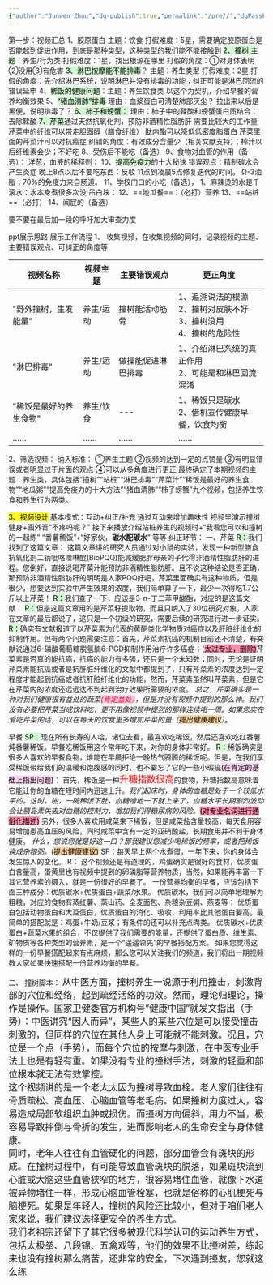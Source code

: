 ```yaml
---
{"author":"Junwen Zhou","dg-publish":true,"permalink":"/pre//","dgPassFrontmatter":true}
---
```



第一步：视频汇总
1、胶原蛋白   主题：饮食 打假难度：5星，需要确定胶原蛋白是否能起到促进作用，到底是那种类型，这种类型的我们能不能接触到
<mark style="background: #BBFABBA6;">2、撞树 主题</mark>：养生/行为类 打假难度：1星，找出根源在哪里
打假的角度：①对身体表明②没用③有危害
<mark style="background: #BBFABBA6;">3、淋巴按摩能不能排毒</mark>？ 主题：养生类型 打假难度：2星
打假的角度：先介绍淋巴系统，说明淋巴并没有排毒的功能；纠正可能是淋巴回流的错误延申
4、<mark style="background: #BBFABBA6;">稀饭的健康问题</mark>：主题：养生饮食类 以这个为契机，介绍早餐的营养均衡效果
5、<mark style="background: #BBFABBA6;">“猪血清肺”排毒</mark> 
理由：血浆蛋白可清楚肺部灰尘？
拉出来以后是黑便，说明排毒了？
<mark style="background: #BBFABBA6;">6、柿子和螃蟹：</mark>
理由：柿子中的鞣酸和螃蟹蛋白质结合：去除鞣酸
<mark style="background: #BBFABBA6;">7、芹菜</mark>通过天然抗氧化剂，预防非酒精性脂肪肝 需要比较大的工作量
芹菜中的纤维可以带走胆固醇（膳食纤维）
酞内酯可以降低低密度脂蛋白
芹菜里面的芹菜汁可以对抗癌症
纠错的角度：有效成分含量少（相关文献支持）；榨汁以后纤维素会少；不好吃
8、受伤后不能吃（备选）
9、食物对血管的作用（备选）：
洋葱，血液的稀释剂；
10、<mark style="background: #BBFABBA6;">提高免疫力</mark>的十大秘诀
错误观点：精制碳水会产生炎症
晚上8点以后不要吃东西：反驳
11点到凌晨5点修复迭代的时间。
Ω-3油脂；70%的免疫力来自肠道。
11、学校门口的小吃（备选），
1、麻辣烫的水是千滚水：水本身煮很多次没
吊白块：
12、==地瓜餐==：（必打）营养
13、==站桩==（必打）
14、闻屁的（备选）

要不要在最后加一段的呼吁加大审查力度

ppt展示思路
展示工作流程
1、 收集视频，在收集视频的同时，记录视频的主题、主要错误观点、可纠正的角度等

|视频名称|视频主题|主要错误观点|更正角度|
|---|---|---|---|
|"野外撞树，生发能量"|养生/运动|撞树能活动筋骨|1、追溯说法的根源<br>2、撞树对皮肤不好<br>3、撞树没用<br>4、撞树的危险性|
|"淋巴排毒"|养生/运动|做操能促进淋巴排毒|1、介绍淋巴系统的真正作用<br>2、可能是和淋巴回流混淆|
|"稀饭是最好的养生食物"|养生/饮食|---|1、稀饭只是碳水<br>2、借机宣传健康早餐，饮食均衡|
|……|……|……|……|

2、筛选视频：
纳入标准：
①养生主题
②视频的达到一定的点赞量
③有明显错误或者明显过于片面的观点
④可以从多角度进行更正
最终确定了本期视频的主题：养生类，具体包括“撞树”“站桩”“淋巴排毒”“芹菜汁”“稀饭是最好的养生食物”“地瓜粥”“提高免疫力的十大方法”“猪血清肺”“柿子螃蟹”九个视频，包括养生饮食和养生行为两类。

<mark style="background-color: yellow;">3、视频设计</mark>
基本模式：互动+纠正/补充
通过互动来增加趣味性
视频里演示撞树健身+画外音“不疼吗呢？”
接下来播放介绍站桩养生的视频时+“我看您可以和撞树的一起练”
“番薯稀饭”+“好家伙，<strong>碳水配碳水</strong>”
等等
纠正环节：
一、芹菜
<mark style="background: #BBFABBA6;">R：</mark>我们找到了这篇文章：
这篇文章讲的研究人员通过对小鼠的实验，发现一种新型膳食抗氧化剂二钠吡咯喹啉醌(BioPQQ)能减缓肥胖母亲的子代得非酒精性脂肪肝的进程。您倒好，直接说喝芹菜汁能预防非酒精性脂肪肝。且不说这种结论是否正确，那预防非酒精性脂肪肝的明明是人家PQQ好吧，芹菜里面确实有这种物质，但是很少，想要达到实验中产生效果的浓度，我们简单算了一下，最少一次得吃1.7公斤以上芹菜！
<mark style="background: #BBFABBA6;">R：</mark>我们查了一下，应该是3-n-丁二苯甲酸酯，对应的是这篇文献：
<mark style="background: #BBFABBA6;">R：</mark>但是这篇文章用的是芹菜籽提取物，而且只纳入了30位研究对象，人家在文章的最后都说了，这只是一个初级的研究，需要后续的研究进行进一步证实。
<mark style="background: #BBFABBA6;">R：</mark>确实有文献报道了以芹菜素为代表的黄酮类化学物质对癌症以及肝脏纤维化的抑制作用。但有两个问题需要注意：首先，芹菜素抗癌的机制目前还不清楚，~~有文献说通过6-磷酸葡萄糖脱氢酶6-PGD抑制作用治疗许多癌症；~~(<mark style="background: #FF5582A6;">太过专业，删除)</mark>芹菜素是否真的能抗癌，抗癌的能力有多强，还只是一个未知数；同时，无论是证明芹菜素能抗癌或者是抗肝脏纤维化的文献中都提到了，只有芹菜素的浓度达到一定程度才能起到抗癌或者抗肝脏纤维化的功能，然而，芹菜素虽然叫芹菜素，但是它在芹菜内的浓度还远远达不到起到治疗效果所需要的浓度。
*总之，芹菜确实是一种对我们健康很有益处的蔬菜<mark style="background: #FFB8EBA6;"><font color='red'>(肯定益处）</font></mark>，但是并没有视频中提到的那么神。我们没有必要把芹菜当成饮料吃，更不用像视频中提到的那样连续喝一周。如果您实在爱吃芹菜的话，可以在每天的饮食里多增加芹菜的量（<mark style="background: #FFB86CA6;">提出健康建议</mark>）*。

早餐
<mark style="background: #BBFABBA6;">SP：</mark>现在所有长寿的人哈，诸位去看，最喜欢吃稀饭，然后还喜欢吃红番薯炖番薯稀饭。早餐吃稀饭用这个常年吃下来，对你的身体非常好。
<mark style="background: #BBFABBA6;">R：</mark>稀饭确实是很多人喜欢的早餐食物，谁能在早晨拒绝一晚热气腾腾的稀饭呢。但是，在我们享受稀饭带给我们的温暖和饱腹感的同时，也不要忘了它的一些小瑕疵<mark style="background: #FFB8EBA6;">(在肯定的基础上指出问题)</mark>：
首先，稀饭是一种<font color='red' size=4.5>升糖指数很高</font>的食物，升糖指数高意味着它能让你的血糖在短时间内迅速上升。*我们起床时，身体的血糖是处于一个较低水平的。这时，啪，一碗稀饭下肚，血糖噌地一下就上来了，血糖水平长期剧烈波动会让胰岛素失去对血糖的控制力，增加我们得糖尿病的风险。*<mark style="background: #FF5582A6;">(对专业名词进行通俗化描述)</mark>
另外，很多人喜欢用咸菜来下稀饭，但是咸菜盐含量较高，每天食用容易增加患高血压的风险，同时咸菜中含有一定的亚硝酸盐，长期食用并不利于身体健康。
*什么，您说您就是好这一口？那我建议您减少喝稀饭的频率，或者把稀饭换成杂粮粥。*(<mark style="background: #FFB86CA6;">提出健康建议)</mark>
SP：每天早上两个水煮蛋，一年下来，你的身体会发生惊人的变化。
R：
这个视频还是有道理的，鸡蛋确实是很好的食材，优质蛋白含量高，蛋黄里也有视频中提到的卵磷脂等营养物质，当然，如果能再丰富一下其它营养素的摄入，就是一份很好的早餐了。
一份营养均衡的早餐，应该包括下面三种成分：优质碳水+优质蛋白+蔬菜/水果。
优质碳水，我们可以简单地理解为粗粮，对应的食物有蒸红薯、蒸山药、全麦面包、杂粮杂豆粥、燕麦等；
优质蛋白包括动物蛋白和大豆蛋白，优质蛋白的消化、吸收、利用率比其他蛋白要高。最简单的搭配就是：鸡蛋+牛奶/豆浆；有条件的还可以补充点肉类。
优质碳水+优质蛋白+蔬菜水果的组合，不仅提供了我们需要的能量，还提供了蛋白质、维生素、矿物质等各种类型的营养素，是一个“遥遥领先”的早餐搭配方案。
如果您觉得这样的一份早餐搭配起来有点麻烦，那么您可以关注我们的频道，我们将出一期视频教大家如果快速搭配一份营养均衡的早餐。

二、
撞树脚本：
<font size=4.5>
从中医方面，撞树养生一说源于利用撞击，刺激背部的穴位和经络，起到疏经活络的功效。然而，理论归理论，操作是操作。国家卫健委官方机构号”健康中国”就发文指出（手势）：中医讲究“因人而异”，某些人的某些穴位是可以接受撞击刺激的，但同样的穴位在其他人身上可能就不能刺激。况且，穴位是一个点（手势），而每个穴位的按摩与刺激，在中医专业手法上也是有轻有重。如果没有专业的撞树手法，刺激的轻重和部位根本就无法有效掌控。<br>
这个视频讲的是一个老太太因为撞树导致血栓。老人家们往往有骨质疏松、高血压、心脑血管等老毛病。如果撞树力度过大，容易造成局部软组织血肿或损伤。而撞树方向偏斜，用力不当，极容易导致摔倒与骨折的发生，进而影响老人的生命安全与身体健康。<br>
同时，老年人往往有血管硬化的问题，部分血管会有斑块的形成。在撞树过程中，有可能导致血管斑块的脱落，如果斑块流到心脏或大脑这些血管狭窄的地方，很容易堵住血管，就像下水道被异物堵住一样，形成心脑血管栓塞，也就是俗称的心肌梗死与脑梗死。如果是年轻人，撞树的风险还比较小，但对于咱们老人家来说，我们建议选择更安全的养生方式。<br>
我们老祖宗还留下了其它很多被现代科学认可的运动养生方式，包括太极拳、八段锦、五禽戏等，他们的效果不比撞树差，练起来也没有撞树那么痛苦，还非常的安全，下次遇到撞友，您就这么练</font>







